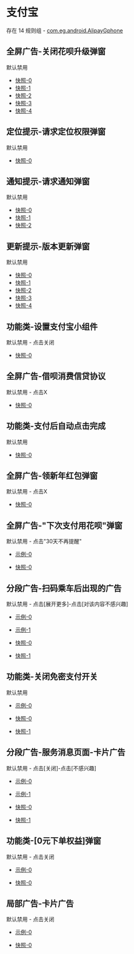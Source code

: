 # 支付宝

存在 14 规则组 - [com.eg.android.AlipayGphone](/src/apps/com.eg.android.AlipayGphone.ts)

## 全屏广告-关闭花呗升级弹窗

默认禁用

- [快照-0](https://i.gkd.li/i/12737055)
- [快照-1](https://i.gkd.li/i/13183946)
- [快照-2](https://i.gkd.li/i/12826077)
- [快照-3](https://i.gkd.li/i/13631362)
- [快照-4](https://i.gkd.li/i/13857535)

## 定位提示-请求定位权限弹窗

默认禁用

- [快照-0](https://i.gkd.li/i/12792688)

## 通知提示-请求通知弹窗

默认禁用

- [快照-0](https://i.gkd.li/i/13194955)
- [快照-1](https://i.gkd.li/i/13669620)
- [快照-2](https://i.gkd.li/i/14944514)

## 更新提示-版本更新弹窗

默认禁用

- [快照-0](https://i.gkd.li/i/13327095)
- [快照-1](https://i.gkd.li/i/15010554)
- [快照-2](https://i.gkd.li/i/13490805)
- [快照-3](https://i.gkd.li/i/13580594)
- [快照-4](https://i.gkd.li/i/13490797)

## 功能类-设置支付宝小组件

默认禁用 - 点击关闭

- [快照-0](https://i.gkd.li/i/13327349)

## 全屏广告-借呗消费信贷协议

默认禁用 - 点击X

- [快照-0](https://i.gkd.li/i/13915022)

## 功能类-支付后自动点击完成

默认禁用

- [快照-0](https://i.gkd.li/i/14008852)

## 全屏广告-领新年红包弹窗

默认禁用 - 点击X

- [快照-0](https://i.gkd.li/i/14034152)

## 全屏广告-"下次支付用花呗"弹窗

默认禁用 - 点击"30天不再提醒"

- [示例-0](https://m.gkd.li/57941037/8daecaeb-35f0-4f3a-8d5a-a19098a992d5)

- [快照-0](https://i.gkd.li/i/14060628)

## 分段广告-扫码乘车后出现的广告

默认禁用 - 点击[展开更多]-点击[对该内容不感兴趣]

- [示例-0](https://m.gkd.li/57941037/d7c12df8-a92e-45be-a462-bef23ca9b5fc)
- [示例-1](https://m.gkd.li/57941037/7008e1da-738c-4790-9f12-6a5155d42c47)

- [快照-0](https://i.gkd.li/i/14546044)
- [快照-1](https://i.gkd.li/i/14546047)

## 功能类-关闭免密支付开关

默认禁用

- [示例-0](https://m.gkd.li/57941037/1e3a5f01-c42b-4d41-9d7d-21ff96c0075f)

- [快照-0](https://i.gkd.li/i/14630824)
- [快照-1](https://i.gkd.li/i/14630825)

## 分段广告-服务消息页面-卡片广告

默认禁用 - 点击[关闭]-点击[不感兴趣]

- [示例-0](https://m.gkd.li/57941037/c3e08729-6d97-4a87-bfc3-1e38dd95c384)
- [示例-1](https://m.gkd.li/57941037/64c8c27d-23de-43b1-a87b-e2107b644eb1)

- [快照-0](https://i.gkd.li/i/14787644)
- [快照-1](https://i.gkd.li/i/14787585)

## 功能类-[0元下单权益]弹窗

默认禁用 - 点击关闭

- [示例-0](https://m.gkd.li/57941037/3575bbbc-717b-466d-b863-443a15629ef6)

- [快照-0](https://i.gkd.li/i/14893122)

## 局部广告-卡片广告

默认禁用 - 点击关闭

- [示例-0](https://m.gkd.li/57941037/5df9b6fb-7455-492c-a726-fb6a42266a02)

- [快照-0](https://i.gkd.li/i/14907533)

